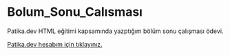 # Bolum_Sonu_Calısması 

Patika.dev HTML eğitimi kapsamında yazptığım bölüm sonu çalışması ödevi.

[Patika.dev hesabım için tıklayınız.](https://app.patika.dev/emreaca)